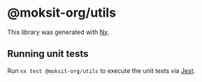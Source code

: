 # @moksit-org/utils

This library was generated with [Nx](https://nx.dev).

## Running unit tests

Run `nx test @moksit-org/utils` to execute the unit tests via [Jest](https://jestjs.io).
